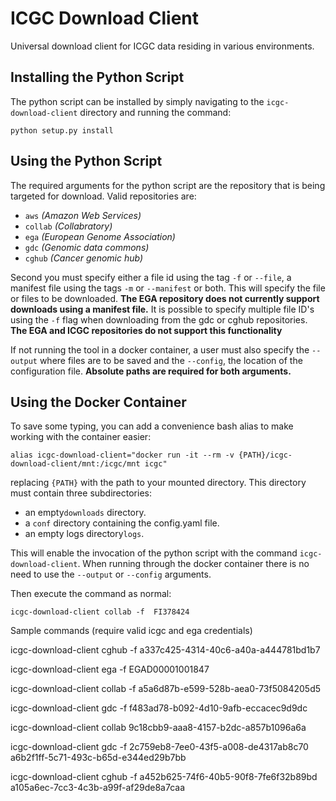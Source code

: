 # ICGC Download Client
Universal download client for ICGC data residing in various environments. 

## Installing the Python Script

The python script can be installed by simply navigating to the `icgc-download-client` directory and running the command:

```shell
python setup.py install
```

## Using the Python Script

The required arguments for the python script are the repository that is being targeted for download.
Valid repositories are:

* `aws` _(Amazon Web Services)_
* `collab` _(Collabratory)_
* `ega` _(European Genome Association)_
* `gdc` _(Genomic data commons)_
* `cghub` _(Cancer genomic hub)_

Second you must specify either a file id using the tag `-f` or `--file`, a manifest file using the tags `-m` or `--manifest`
or both.  This will specify the file or files to be downloaded.  **The EGA repository does not currently support
downloads using a manifest file.**  It is possible to specify multiple file ID's using the `-f` flag when downloading from the
gdc or cghub repositories.  **The EGA and ICGC repositories do not support this functionality**

If not running the tool in a docker container, a user must also specify the `--output` where files are to be saved
and the `--config`, the location of the configuration file.  **Absolute paths are required for both arguments.**

## Using the Docker Container

To save some typing, you can add a convenience bash alias to make working with the container easier:

```shell
alias icgc-download-client="docker run -it --rm -v {PATH}/icgc-download-client/mnt:/icgc/mnt icgc"
```

replacing `{PATH}` with the path to your mounted directory.  This directory must contain three subdirectories:
 * an empty`downloads` directory.
 * a `conf` directory containing the config.yaml file.
 * an empty logs directory`logs`.

This will enable the invocation of the python script with the command `icgc-download-client`.  When running through the docker container there is no
 need to use the `--output` or `--config` arguments.

Then execute the command as normal:

```shell
icgc-download-client collab -f  FI378424
```

Sample commands (require valid icgc and ega credentials)

icgc-download-client cghub -f a337c425-4314-40c6-a40a-a444781bd1b7

icgc-download-client ega  -f EGAD00001001847

icgc-download-client collab -f a5a6d87b-e599-528b-aea0-73f5084205d5

icgc-download-client gdc -f f483ad78-b092-4d10-9afb-eccacec9d9dc

icgc-download-client collab 9c18cbb9-aaa8-4157-b2dc-a857b1096a6a

icgc-download-client gdc -f 2c759eb8-7ee0-43f5-a008-de4317ab8c70 a6b2f1ff-5c71-493c-b65d-e344ed29b7bb

icgc-download-client cghub  -f a452b625-74f6-40b5-90f8-7fe6f32b89bd a105a6ec-7cc3-4c3b-a99f-af29de8a7caa






